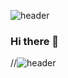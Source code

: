 
![header](https://capsule-render.vercel.app/api?type=waving&color=timeAuto&height=300&section=header&text=So0min's_world!&animation=twinkling%20render&fontSize=70)
### Hi there 👋

<!--
**kellyssm/kellyssm** is a ✨ _special_ ✨ repository because its `README.md` (this file) appears on your GitHub profile.

Here are some ideas to get you started:

- 🔭 I’m currently working on ...
- 🌱 I’m currently learning ...
- 👯 I’m looking to collaborate on ...
- 🤔 I’m looking for help with ...
- 💬 Ask me about ...
- 📫 How to reach me: ...
- 😄 Pronouns: ...
- ⚡ Fun fact: ...
-->
//![header](https://capsule-render.vercel.app/api?type=cylinder&color=timeAuto&height=100&section=header&text=Soomin's_world!&animation=blinking&fontSize=40)
